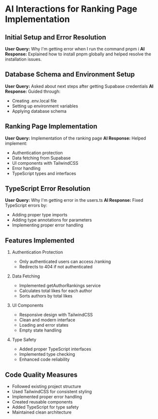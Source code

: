 # AI Interactions for Ranking Page Implementation

## Initial Setup and Error Resolution
**User Query:** Why I'm getting error when I run the command pnpm i
**AI Response:** Explained how to install pnpm globally and helped resolve the installation issues.

## Database Schema and Environment Setup
**User Query:** Asked about next steps after getting Supabase credentials
**AI Response:** Guided through:
- Creating .env.local file
- Setting up environment variables
- Applying database schema

## Ranking Page Implementation
**User Query:** Implementation of the ranking page
**AI Response:** Helped implement:
- Authentication protection
- Data fetching from Supabase
- UI components with TailwindCSS
- Error handling
- TypeScript types and interfaces

## TypeScript Error Resolution
**User Query:** Why I'm getting error in the users.ts
**AI Response:** Fixed TypeScript errors by:
- Adding proper type imports
- Adding type annotations for parameters
- Implementing proper error handling

## Features Implemented
1. Authentication Protection
   - Only authenticated users can access /ranking
   - Redirects to 404 if not authenticated

2. Data Fetching
   - Implemented getAuthorRankings service
   - Calculates total likes for each author
   - Sorts authors by total likes

3. UI Components
   - Responsive design with TailwindCSS
   - Clean and modern interface
   - Loading and error states
   - Empty state handling

4. Type Safety
   - Added proper TypeScript interfaces
   - Implemented type checking
   - Enhanced code reliability

## Code Quality Measures
- Followed existing project structure
- Used TailwindCSS for consistent styling
- Implemented proper error handling
- Created reusable components
- Added TypeScript for type safety
- Maintained clean architecture 